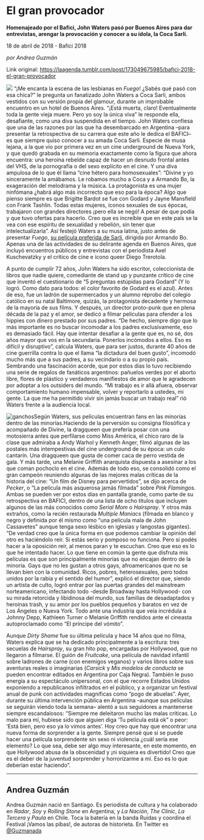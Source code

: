 # El gran provocador

**Homenajeado por el Bafici, John Waters pasó por Buenos Aires para dar entrevistas, arengar la provocación y conocer a su ídola, la Coca Sarli.**

18 de abril de 2018 - Bafici 2018

_por Andrea Guzmán_

Link original: https://laagenda.tumblr.com/post/173049675985/bafici-2018-el-gran-provocador

![](https://64.media.tumblr.com/feb9401655c2999b592955c9b05f7f64/tumblr_inline_p7g9j7Fit51t6q87u_500.jpg)
“¡Me encanta la escena de las lesbianas en *Fuego*! ¿Sabés qué pasó con esa chica?” le pregunta un fanatizado John Waters a Coca Sarli, ambos vestidos con su versión propia del glamour, durante un improbable encuentro en un hotel de Buenos Aires. “¡Está muerta, claro! Eventualmente toda la gente vieja muere. Pero yo soy la única viva” le responde ella, desafiante, como una diva suspendida en el tiempo. John Waters confiesa que una de las razones por las que ha desembarcado en Argentina –para presentar la retrospectiva de su carrera que este año le dedica el BAFICI– es que siempre quiso conocer a su amada Coca Sarli. Especie de musa lejana, a la que vio por primera vez en un cine underground de Nueva York, y que quedó grabada en su memoria exactamente como la figura que ahora encuentra: una heroína rebelde capaz de hacer un desnudo frontal antes del VHS, de la pornografía o del sexo explícito en el cine. Y una diva ampulosa de lo que él llama “cine hétero para homosexuales”: “Divine y yo sinceramente la amábamos. Le robamos mucho a Coca y a Armando Bo, la exageración del melodrama y la música. La protagonista es una mujer ninfómana ¿habrá algo más incorrecto que eso para la época? Algo que pienso siempre es que Brigitte Bardot se fue con Godard y Jayne Mansfield con Frank Tashlin. Todas estas mujeres, íconos sexuales de sus épocas, trabajaron con grandes directores ¡pero ella se negó! A pesar de que podía y que tuvo ofertas para hacerlo. Creo que es increíble que en este país se la vea con ese espíritu de sexualidad y rebelión, sin tener que intelectualizarla”. Así festejó Waters a su musa latina, justo antes de presentar *Fuego*, [su película preferida de Sarli](https://www.youtube.com/watch?v=GAkMyj9_v2Q), dirigida por Armando Bo. Apenas una de las actividades de su delirante agenda en Buenos Aires, que incluyó encuentros públicos y entrevistas con el periodista Axel Kuschevatzky y el crítico de cine e ícono queer Diego Trerotola. 

A punto de cumplir 72 años, John Waters ha sido escritor, coleccionista de libros que nadie quiere, comediante de stand up y punzante crítico de cine que inventó el cuestionario de “5 preguntas estúpidas para Godard” (Y lo logró. Como dato para todos: el color favorito de Godard es el azul). Antes de eso, fue un ladrón de supermercados y un alumno réprobo del colegio católico en su natal Baltimore, quizás, la protagonista decadente y hermosa de la mayoría de sus films. Y después, un director proto-punk que en plena década de la paz y el amor, se dedicó a filmar películas para ofender a los hippies con dinero prestado por sus padres. “De hecho, siempre digo que lo más importante es no buscar incomodar a los padres exclusivamente, eso es demasiado fácil. Hay que intentar desafiar a la gente que es, no sé, dos años mayor que vos en la secundaria. Ponerlos incómodos a ellos. Eso es difícil y disruptivo”, calcula Waters, que para ser justos, durante 40 años de cine guerrilla contra lo que el llama “la dictadura del buen gusto”, incomodó mucho más que a sus padres, a su vecindario o a su propio país. Sembrando una fascinación acorde, que por estos días lo tuvo recibiendo una serie de regalos de fanáticos argentinos: pañuelos verdes por el aborto libre, flores de plástico y verdaderos manifiestos de amor que le agradecen por adoptar a los outsiders del mundo. “Mi trabajo es ir allá afuera, observar comportamiento humano impensable, volver y reportarlo a ustedes, mi gente. La que me ha permitido vivir sin jamás buscar un trabajo real” rió Waters frente a la audiencia local. 

![ganchos](https://64.media.tumblr.com/7f1b0cc52a007624fefc9c38dd8f8364/tumblr_inline_p7g9j8PSWs1t6q87u_500.jpg)Según Waters, sus películas encuentran fans en las minorías dentro de las minorías.Haciendo de la perversión su consigna filosófica y acompañado de Divine, la dragqueen que prefería posar con una motosierra antes que perfilarse como Miss América, el chico raro de la clase que admiraba a Andy Warhol y Kenneth Anger, filmó algunas de las postales más intempestivas del cine underground de su época: un culo cantarín. Una dragqueen que gusta de comer caca de perro vestida de gala. Y más tarde, una Melanie Griffith anarquista dispuesta a asesinar a los que coman pochoclo en el cine. Además de todo eso, se consolidó como el gran campeón reuniendo algunas de las mejores malas críticas de la historia del cine: “Un film de Disney para pervertidos”, se dijo acerca de *Pecker*, o “La película más asquerosa jamás filmada” sobre *Pink Flamingos*. Ambas se pueden ver por estos días en pantalla grande, como parte de su retrospectiva en BAFICI, dentro de una lista de ocho títulos que incluyen algunos de las más conocidos como *Serial Mom* o *Hairspray*. Y otros más extraños, como la recién restaurada *Multiple Maniacs* (filmada en blanco y negro y definida por él mismo como “una película mala de John Cassavetes” aunque tenga sexo lésbico en iglesias y langostas gigantes). “De verdad creo que la única forma en que podemos cambiar la opinión del otro es haciéndolo reír. Si estás serio y pomposo no funciona. Pero si podés hacer a la oposición reír, al menos paran y te escuchan. Creo que eso es lo que he intentado hacer. Lo que tiene en común la gente que disfruta mis películas es que son principalmente minorías que no encajan dentro de la minoría. Gays que no les gustan a otros gays, afroamericanos que no se llevan bien con la comunidad. Ricos, pobres, heterosexuales, pero todos unidos por la rabia y el sentido del humor”, explicó el director que, siendo un artista de culto, logró entrar por las puertas grandes del mainstream norteamericano, infectando todo -desde Broadway hasta Hollywood- con su mirada retorcida y libidinosa del mundo, sus familias de desadaptados y heroínas trash, y su amor por los pueblos pequeños y baratos en vez de Los Ángeles o Nueva York. Todo ante una industria que veía incrédula a Johnny Depp, Kathleen Turner o Melanie Griffith rendidos ante el cineasta autoproclamado como “El príncipe del vómito”. 

Aunque *Dirty Shame* fue su última película y hace 14 años que no filma, Waters explica que se ha dedicado principalmente a la escritura: tres secuelas de *Hairspray*, su gran hito pop, encargadas por Hollywood, que no llegaron a filmarse. El guión de *Fruitcake*, una película de navidad infantil sobre ladrones de carne (con enemigos veganos) y varios libros sobre sus aventuras reales o imaginarias (*Carsick* y *Mis modelos de conducta* se pueden encontrar editados en Argentina por Caja Negra). También le puso energía a su espectáculo unipersonal, con el que recorre Estados Unidos exponiendo a republicanos infiltrados en el público, y a organizar un festival anual de punk con actividades magníficas como “pogo de abuelas”. Ayer, durante su última intervención pública en Argentina –aunque sus películas se seguirán viendo toda la semana– alentó a sus seguidores a mantenerse siempre escandalosos: “Siempre me deleitaron mucho las malas críticas. Lo malo para mí, hubiese sido que alguien diga ‘Tu película está ok” o peor: ‘Está bien, pero eso ya lo vimos antes’. Hoy creo que hay que encontrar una nueva forma de sorprender a la gente. Siempre pensé que si se puede hacer una película sorprendente sin sexo ni violencia ¿cuál sería ese elemento? Lo que sea, debe ser algo muy interesante, en este momento, en que Hollywood abusa de la obscenidad y ¡ni siquiera es divertido! Creo que es el deber de la juventud sorprender y horrorizarme a mí. Eso es lo que deberían estar haciendo”. 

  




---

Andrea Guzmán
-------------

 Andrea Guzmán nació en Santiago. Es periodista de cultura y ha colaborado en *Radar*, *Soy* y *Rolling Stone* en Argentina, y *La Nación*, *The Clinic*, *La Tercera* y *Paula* en Chile. Toca la batería en la banda Ruidas y coordina el Festival ¡Vamos las pibas!, de autoras de historieta. En Twitter es [@Guzmanada](https://twitter.com/guzmanada?lang=es) 

